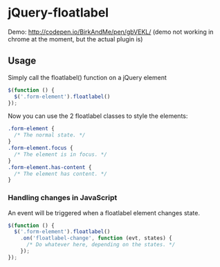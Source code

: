 # jQuery-floatlabel
Demo: http://codepen.io/BirkAndMe/pen/gbVEKL/
(demo not working in chrome at the moment, but the actual plugin is)

## Usage
Simply call the floatlabel() function on a jQuery element
```javascript
$(function () {
  $('.form-element').floatlabel()
});
```

Now you can use the 2 floatlabel classes to style the elements:
```css
.form-element {
  /* The normal state. */
}
.form-element.focus {
  /* The element is in focus. */
}
.form-element.has-content {
  /* The element has content. */
}
```

### Handling changes in JavaScript
An event will be triggered when a floatlabel element changes state.

```javascript
$(function () {
  $('.form-element').floatlabel()
    .on('floatlabel-change', function (evt, states) {
      /* Do whatever here, depending on the states. */
    });
});
```
